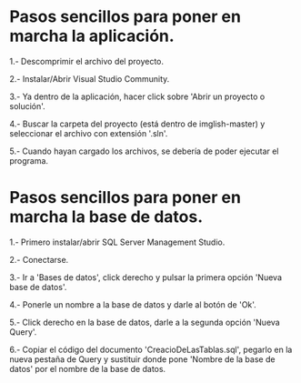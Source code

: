 # Pasos sencillos para poner en marcha la aplicación.
1.- Descomprimir el archivo del proyecto.

2.- Instalar/Abrir Visual Studio Community.

3.- Ya dentro de la aplicación, hacer click sobre 'Abrir un proyecto o solución'.

4.- Buscar la carpeta del proyecto (está dentro de imglish-master) y seleccionar el archivo con extensión '.sln'.

5.- Cuando hayan cargado los archivos, se debería de poder ejecutar el programa.

# Pasos sencillos para poner en marcha la base de datos.
1.- Primero instalar/abrir SQL Server Management Studio.

2.- Conectarse.

3.- Ir a 'Bases de datos', click derecho y pulsar la primera opción 'Nueva base de datos'.

4.- Ponerle un nombre a la base de datos y darle al botón de 'Ok'.

5.- Click derecho en la base de datos, darle a la segunda opción 'Nueva Query'.

6.- Copiar el código del documento 'CreacioDeLasTablas.sql', pegarlo en la nueva pestaña de Query y sustituir donde pone 'Nombre de la base de datos' por el nombre de la base de datos.
